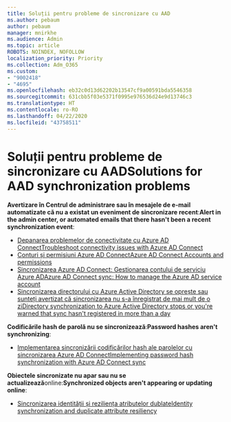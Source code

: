 ```yaml
---
title: Soluții pentru probleme de sincronizare cu AAD
ms.author: pebaum
author: pebaum
manager: mnirkhe
ms.audience: Admin
ms.topic: article
ROBOTS: NOINDEX, NOFOLLOW
localization_priority: Priority
ms.collection: Adm_O365
ms.custom:
- "9002418"
- "4695"
ms.openlocfilehash: eb32c0d13d62202b13547cf9a00591bda5546358
ms.sourcegitcommit: 631cbb5f03e5371f0995e976536d24e9d13746c3
ms.translationtype: HT
ms.contentlocale: ro-RO
ms.lasthandoff: 04/22/2020
ms.locfileid: "43758511"
---
```

# <a name="solutions-for-aad-synchronization-problems"></a><span data-ttu-id="b38b3-102">Soluții pentru probleme de sincronizare cu AAD</span><span class="sxs-lookup"><span data-stu-id="b38b3-102">Solutions for AAD synchronization problems</span></span>

<span data-ttu-id="b38b3-103">**Avertizare în Centrul de administrare sau în mesajele de e-mail automatizate că nu a existat un eveniment de sincronizare recent**:</span><span class="sxs-lookup"><span data-stu-id="b38b3-103">**Alert in the admin center, or automated emails that there hasn't been a recent synchronization event**:</span></span>

- [<span data-ttu-id="b38b3-104">Depanarea problemelor de conectivitate cu Azure AD Connect</span><span class="sxs-lookup"><span data-stu-id="b38b3-104">Troubleshoot connectivity issues with Azure AD Connect</span></span>](https://docs.microsoft.com/azure/active-directory/hybrid/tshoot-connect-connectivity)
- [<span data-ttu-id="b38b3-105">Conturi și permisiuni Azure AD Connect</span><span class="sxs-lookup"><span data-stu-id="b38b3-105">Azure AD Connect Accounts and permissions</span></span>](https://go.microsoft.com/fwlink/p/?LinkId=820598)
- [<span data-ttu-id="b38b3-106">Sincronizarea Azure AD Connect: Gestionarea contului de serviciu Azure AD</span><span class="sxs-lookup"><span data-stu-id="b38b3-106">Azure AD Connect sync: How to manage the Azure AD service account</span></span>](https://docs.microsoft.com/azure/active-directory/hybrid/how-to-connect-azureadaccount)
- [<span data-ttu-id="b38b3-107">Sincronizarea directorului cu Azure Active Directory se oprește sau sunteți avertizat că sincronizarea nu s-a înregistrat de mai mult de o zi</span><span class="sxs-lookup"><span data-stu-id="b38b3-107">Directory synchronization to Azure Active Directory stops or you're warned that sync hasn't registered in more than a day</span></span>](https://support.microsoft.com/help/2882421/directory-synchronization-to-azure-active-directory-stops-or-you-re-warned-that-sync-hasn-t-registered-in-more-than-a-day)
 
<span data-ttu-id="b38b3-108">**Codificările hash de parolă nu se sincronizează**:</span><span class="sxs-lookup"><span data-stu-id="b38b3-108">**Password hashes aren't synchronizing**:</span></span>

- [<span data-ttu-id="b38b3-109">Implementarea sincronizării codificărilor hash ale parolelor cu sincronizarea Azure AD Connect</span><span class="sxs-lookup"><span data-stu-id="b38b3-109">Implementing password hash synchronization with Azure AD Connect sync</span></span>](https://docs.microsoft.com/azure/active-directory/hybrid/how-to-connect-password-hash-synchronization)

<span data-ttu-id="b38b3-110">**Obiectele sincronizate nu apar sau nu se actualizează**online:</span><span class="sxs-lookup"><span data-stu-id="b38b3-110">**Synchronized objects aren't appearing or updating online**:</span></span>

- [<span data-ttu-id="b38b3-111">Sincronizarea identității și reziliența atributelor dublate</span><span class="sxs-lookup"><span data-stu-id="b38b3-111">Identity synchronization and duplicate attribute resiliency</span></span>](https://docs.microsoft.com/azure/active-directory/hybrid/how-to-connect-syncservice-duplicate-attribute-resiliency)
